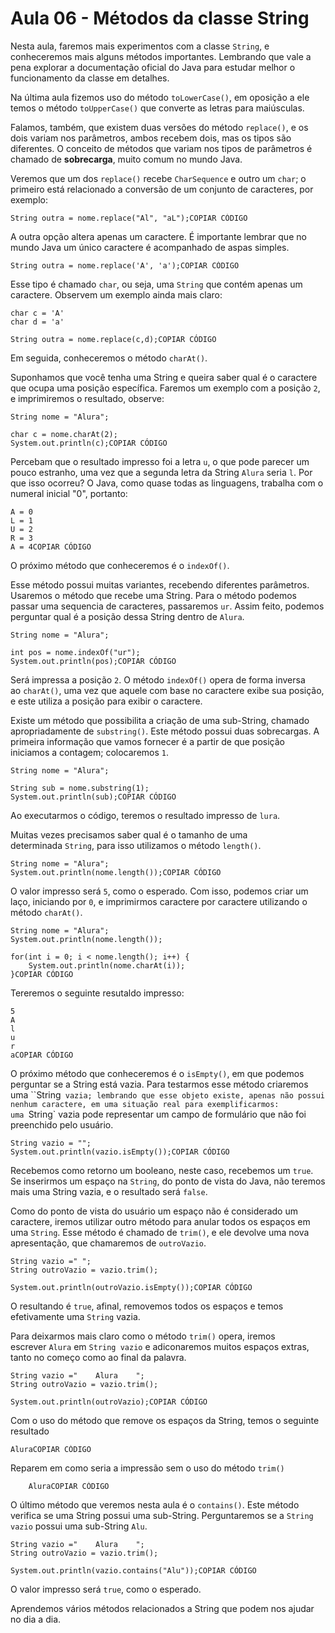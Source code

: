 # Aula 06 - Métodos da classe String

Nesta aula, faremos mais experimentos com a classe `String`, e conheceremos mais alguns métodos importantes. Lembrando que vale a pena explorar a documentação oficial do Java para estudar melhor o funcionamento da classe em detalhes.

Na última aula fizemos uso do método `toLowerCase()`, em oposição a ele temos o método `toUpperCase()` que converte as letras para maiúsculas.

Falamos, também, que existem duas versões do método `replace()`, e os dois variam nos parâmetros, ambos recebem dois, mas os tipos são diferentes. O conceito de métodos que variam nos tipos de parâmetros é chamado de **sobrecarga**, muito comum no mundo Java.

Veremos que um dos `replace()` recebe `CharSequence` e outro um `char`; o primeiro está relacionado a conversão de um conjunto de caracteres, por exemplo:

```
String outra = nome.replace("Al", "aL");COPIAR CÓDIGO
```

A outra opção altera apenas um caractere. É importante lembrar que no mundo Java um único caractere é acompanhado de aspas simples.

```
String outra = nome.replace('A', 'a');COPIAR CÓDIGO
```

Esse tipo é chamado `char`, ou seja, uma `String` que contém apenas um caractere. Observem um exemplo ainda mais claro:

```
char c = 'A'
char d = 'a'

String outra = nome.replace(c,d);COPIAR CÓDIGO
```

Em seguida, conheceremos o método `charAt()`.

Suponhamos que você tenha uma String e queira saber qual é o caractere que ocupa uma posição específica. Faremos um exemplo com a posição `2`, e imprimiremos o resultado, observe:

```
String nome = "Alura";

char c = nome.charAt(2);
System.out.println(c);COPIAR CÓDIGO
```

Percebam que o resultado impresso foi a letra `u`, o que pode parecer um pouco estranho, uma vez que a segunda letra da String `Alura` seria `l`. Por que isso ocorreu? O Java, como quase todas as linguagens, trabalha com o numeral inicial "0", portanto:

```
A = 0
L = 1
U = 2
R = 3
A = 4COPIAR CÓDIGO
```

O próximo método que conheceremos é o `indexOf()`.

Esse método possui muitas variantes, recebendo diferentes parâmetros. Usaremos o método que recebe uma String. Para o método podemos passar uma sequencia de caracteres, passaremos `ur`. Assim feito, podemos perguntar qual é a posição dessa String dentro de `Alura`.

```
String nome = "Alura";

int pos = nome.indexOf("ur");
System.out.println(pos);COPIAR CÓDIGO
```

Será impressa a posição `2`. O método `indexOf()` opera de forma inversa ao `charAt()`, uma vez que aquele com base no caractere exibe sua posição, e este utiliza a posição para exibir o caractere.

Existe um método que possibilita a criação de uma sub-String, chamado apropriadamente de `substring()`. Este método possui duas sobrecargas. A primeira informação que vamos fornecer é a partir de que posição iniciamos a contagem; colocaremos `1`.

```
String nome = "Alura";

String sub = nome.substring(1);
System.out.println(sub);COPIAR CÓDIGO
```

Ao executarmos o código, teremos o resultado impresso de `lura`.

Muitas vezes precisamos saber qual é o tamanho de uma determinada `String`, para isso utilizamos o método `length()`.

```
String nome = "Alura";
System.out.println(nome.length());COPIAR CÓDIGO
```

O valor impresso será `5`, como o esperado. Com isso, podemos criar um laço, iniciando por `0`, e imprimirmos caractere por caractere utilizando o método `charAt()`.

```
String nome = "Alura";
System.out.println(nome.length());

for(int i = 0; i < nome.length(); i++) {
    System.out.println(nome.charAt(i));
}COPIAR CÓDIGO
```

Tereremos o seguinte resutaldo impresso:

```
5
A
l
u
r
aCOPIAR CÓDIGO
```

O próximo método que conheceremos é o `isEmpty()`, em que podemos perguntar se a String está vazia. Para testarmos esse método criaremos uma ``String` vazia; lembrando que esse objeto existe, apenas não possui nenhum caractere, em uma situação real para exemplificarmos: uma `String` vazia pode representar um campo de formulário que não foi preenchido pelo usuário.

```
String vazio = "";
System.out.println(vazio.isEmpty());COPIAR CÓDIGO
```

Recebemos como retorno um booleano, neste caso, recebemos um `true`. Se inserirmos um espaço na `String`, do ponto de vista do Java, não teremos mais uma String vazia, e o resultado será `false`.

Como do ponto de vista do usuário um espaço não é considerado um caractere, iremos utilizar outro método para anular todos os espaços em uma `String`. Esse método é chamado de `trim()`, e ele devolve uma nova apresentação, que chamaremos de `outroVazio`.

```
String vazio =" ";
String outroVazio = vazio.trim();

System.out.println(outroVazio.isEmpty());COPIAR CÓDIGO
```

O resultando é `true`, afinal, removemos todos os espaços e temos efetivamente uma `String` vazia.

Para deixarmos mais claro como o método `trim()` opera, iremos escrever `Alura` em `String vazio` e adiconaremos muitos espaços extras, tanto no começo como ao final da palavra.

```
String vazio ="    Alura    ";
String outroVazio = vazio.trim();

System.out.println(outroVazio);COPIAR CÓDIGO
```

Com o uso do método que remove os espaços da String, temos o seguinte resultado

```
AluraCOPIAR CÓDIGO
```

Reparem em como seria a impressão sem o uso do método `trim()`

```
    AluraCOPIAR CÓDIGO
```

O último método que veremos nesta aula é o `contains()`. Este método verifica se uma String possui uma sub-String. Perguntaremos se a `String vazio` possui uma sub-String `Alu`.

```
String vazio ="    Alura    ";
String outroVazio = vazio.trim();

System.out.println(vazio.contains("Alu"));COPIAR CÓDIGO
```

O valor impresso será `true`, como o esperado.

Aprendemos vários métodos relacionados a String que podem nos ajudar no dia a dia.